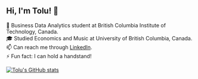 ## Hi, I'm Tolu! 👋


📖 Business Data Analytics student at British Columbia Institute of Technology, Canada. <br/>
🎓 Studied Economics and Music at University of British Columbia, Canada. <br/>
📫 Can reach me through [LinkedIn](https://www.linkedin.com/in/tolulope-adegboye-696914234/).<br/>
⚡ Fun fact: I can hold a handstand!<br/>


<!-- GitHub stats from https://github.com/anuraghazra/github-readme-stats -->
[![Tolu's GitHub stats](https://github-readme-stats.vercel.app/api?username=tdoa20)](https://github.com/anuraghazra/github-readme-stats)
